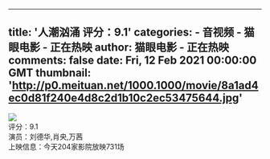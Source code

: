 
---
title: '人潮汹涌 评分：9.1'
categories: 
    - 音视频
    - 猫眼电影 - 正在热映
author: 猫眼电影 - 正在热映
comments: false
date: Fri, 12 Feb 2021 00:00:00 GMT
thumbnail: 'http://p0.meituan.net/1000.1000/movie/8a1ad4ec0d81f240e4d8c2d1b10c2ec53475644.jpg'
---

<div>   
<img src="http://p0.meituan.net/1000.1000/movie/8a1ad4ec0d81f240e4d8c2d1b10c2ec53475644.jpg" referrerpolicy="no-referrer"> <br> 评分：9.1 <br> 演员：刘德华,肖央,万茜 <br> 上映信息：今天204家影院放映731场  
</div>
            